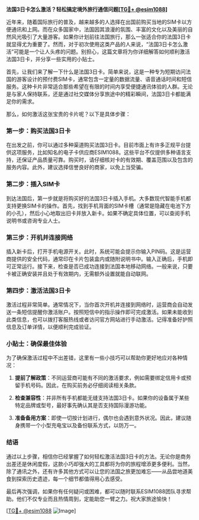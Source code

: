 **法国3日卡怎么激活？轻松搞定境外旅行通信问题[[TG💪+ @esim1088](https://t.me/s/esim1088)]**

近年来，随着国际旅行的普及，越来越多的人选择在出国前购买当地的SIM卡以方便通讯和上网。而在众多国家中，法国因其浪漫的氛围、丰富的文化以及美丽的自然风光吸引了大量游客。如果你计划前往法国旅行，那么一张适合你的法国3日卡就显得尤为重要了。然而，对于初次使用这类产品的人来说，“法国3日卡怎么激活”可能是一个让人头疼的问题。别担心，这篇文章将为你详细解答如何顺利激活法国3日卡，并分享一些实用的小贴士。

首先，让我们来了解一下什么是法国3日卡。简单来说，这是一种专为短期访问法国的游客设计的预付费SIM卡，通常包含一定量的数据流量、语音通话时间和短信服务。这种卡片非常适合那些希望在有限的时间内享受便捷通讯体验的人群。无论是与家人保持联系，还是通过社交媒体分享旅途中的精彩瞬间，法国3日卡都能满足你的需求。

那么，如何激活这张宝贵的卡片呢？以下是具体步骤：

### 第一步：购买法国3日卡

在出发之前，你可以通过多种渠道购买法国3日卡。目前市面上有许多正规平台提供这项服务，比如知名的电子卡供应商ESIM1088。这些平台不仅提供多种语言支持，还保证产品质量可靠。购买时，请仔细核对卡的有效期、覆盖范围以及包含的服务内容。此外，建议选择信誉良好的商家，以免上当受骗。

### 第二步：插入SIM卡

到达法国后，第一步就是将购买好的法国3日卡插入手机。大多数现代智能手机都支持更换SIM卡的操作。首先，找到手机背面的SIM卡槽（通常是隐藏在电池下方的小孔），然后小心地取出旧卡并放入新卡。如果不确定具体位置，可以查阅手机说明书或咨询专业人士。

### 第三步：开机并连接网络

插入新卡后，打开手机电源开关。此时，系统可能会提示你输入PIN码。这是运营商提供的安全代码，通常印在卡片包装盒内或随附说明书中。输入正确后，手机即可正常运行。接下来，检查是否已成功连接到法国本地移动网络。一般来说，只要卡被正确安装并且处于有效期内，无需额外设置就能自动联网。

### 第四步：激活法国3日卡

激活过程非常简单。通常情况下，当你首次开机并连接到网络时，运营商会自动发送一条短信提醒你激活账户。按照短信中的指示操作即可完成激活。如果未能收到此类信息，也可以拨打客服热线或者访问官方网站进行手动激活。记得准备好护照信息及订单详情，以便顺利完成验证。

### 小贴士：确保最佳体验

为了确保激活过程中不出差错，这里有一些小技巧可以帮助你更好地应对各种情况：

1. **提前了解政策**：不同运营商可能有不同的激活要求，例如需要绑定信用卡或预留手机号码。因此，在购买前务必仔细阅读相关条款。
   
2. **检查兼容性**：并非所有手机都能无缝支持法国3日卡。如果你的设备属于某些特定品牌或型号，最好事先确认其是否支持国际漫游功能。

3. **准备备用方案**：即使一切按计划进行，偶尔也会遇到意外状况。因此，建议随身携带一个小型充电宝以及备份联系方式，以防万一。

### 结语

通过以上步骤，相信你已经掌握了如何轻松激活法国3日卡的方法。无论你是商务出差还是休闲度假，这款小巧却强大的工具都将为你的旅程增添更多便利。当然，除了通讯之外，还有许多其他方式可以让您的法国之旅更加难忘——从品尝地道美食到探索历史遗迹，每一个细节都值得用心去感受。

最后再次强调，如果你有任何疑问或困难，都可以随时联系ESIM1088团队寻求帮助。他们不仅专业而且热情周到，定能助您一臂之力。祝大家旅途愉快！

[[TG💪+ @esim1088](https://t.me/s/esim1088) ![Image](https://i.postimg.cc/4NQfJmqS/Snipaste-2025-05-13-00-14-12.png)]